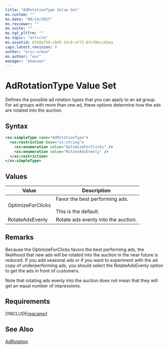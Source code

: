 ```yaml
---
title: "AdRotationType Value Set"
ms.custom: ""
ms.date: "08/14/2017"
ms.reviewer: ""
ms.suite: ""
ms.tgt_pltfrm: ""
ms.topic: "article"
ms.assetid: 6f60a759-c0d5-43c9-aff2-8fcf0bcc65ea
caps.latest.revision: 4
author: "eric-urban"
ms.author: "eur"
manager: "ehansen"
---
```

# AdRotationType Value Set
Defines the possible ad rotation types that you can apply to an ad group. For ad groups with more than one ad, these options determine how the ads are rotated into the auction.

## Syntax

```xml
<xs:simpleType name="AdRotationType">
  <xs:restriction base="xs:string">
    <xs:enumeration value="OptimizeForClicks" />
    <xs:enumeration value="RotateAdsEvenly" />
  </xs:restriction>
</xs:simpleType>
```

## Values

|Value|Description|
|---------|---------------|
|OptimizeForClicks|Favor the best performing ads.<br /><br />This is the default.|
|RotateAdsEvenly|Rotate ads evenly into the auction.|

## Remarks
Because the OptimizeForClicks favors the best performing ads, the likelihood that new ads will be rotated into the auction in the near future is reduced. If you add seasonal ads or if you want to experiment with the ad copy of underperforming ads, you should select the RotateAdsEvenly option to get the ads in front of customers.

Note that rotating ads evenly into the auction does not mean that they will get an equal number of impressions.

## Requirements
[!INCLUDE[reqcamp](../campaign-api/includes/reqcamp.md)]
## See Also
[AdRotation](../campaign-api/adrotation-data-object.md)

